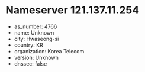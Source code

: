 # Nameserver 121.137.11.254

* as_number: 4766
* name: Unknown
* city: Hwaseong-si
* country: KR
* organization: Korea Telecom
* version: Unknown
* dnssec: false
